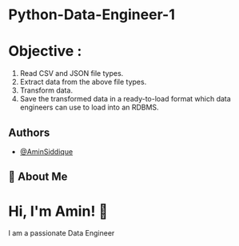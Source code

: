 # Python-Data-Engineer-1

# Objective :

1. Read CSV and JSON file types.
2. Extract data from the above file types.
3. Transform data.
4. Save the transformed data in a ready-to-load format which data engineers can use to load into an RDBMS.


## Authors

- [@AminSiddique](https://github.com/Amin-Siddique)

## 🚀 About Me
# Hi, I'm Amin! 👋

I am a passionate Data Engineer 

